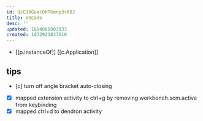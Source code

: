 ```yaml
---
id: QcGJOGoacQKTGmnp3sK8J
title: VSCode
desc: ''
updated: 1694060803933
created: 1632921837510
---
```



- [[p.instanceOf]] [[c.Application]]

## tips

- [c] turn off angle bracket auto-closing
- [x] mapped extension activity to ctrl+g by removing workbench.scm.active from keybinding
- [x] mapped ctrl+d to dendron activity
